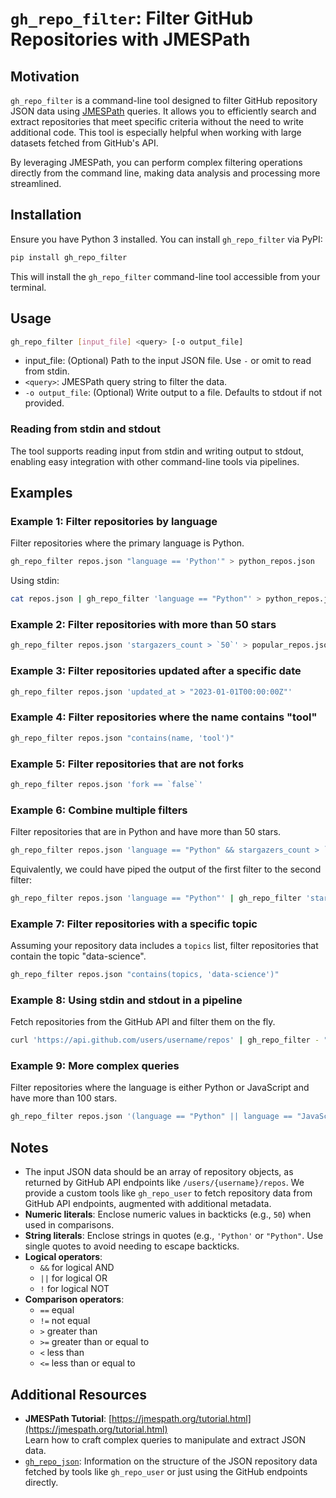 # `gh_repo_filter`: Filter GitHub Repositories with JMESPath

## Motivation

`gh_repo_filter` is a command-line tool designed to filter GitHub repository JSON data using [JMESPath](https://jmespath.org/) queries. It allows you to efficiently search and extract repositories that meet specific criteria without the need to write additional code. This tool is especially helpful when working with large datasets fetched from GitHub's API.

By leveraging JMESPath, you can perform complex filtering operations directly from the command line, making data analysis and processing more streamlined.

## Installation

Ensure you have Python 3 installed. You can install `gh_repo_filter` via PyPI:

```bash
pip install gh_repo_filter
```

This will install the `gh_repo_filter` command-line tool accessible from your terminal.

## Usage

```bash
gh_repo_filter [input_file] <query> [-o output_file]
```

- input_file: (Optional) Path to the input JSON file. Use `-` or omit to read from stdin.
- `<query>`: JMESPath query string to filter the data.
- `-o output_file`: (Optional) Write output to a file. Defaults to stdout if not provided.

### Reading from stdin and stdout

The tool supports reading input from stdin and writing output to stdout, enabling easy integration with other command-line tools via pipelines.

## Examples

### Example 1: Filter repositories by language

Filter repositories where the primary language is Python.

```bash
gh_repo_filter repos.json "language == 'Python'" > python_repos.json
```

Using stdin:

```bash
cat repos.json | gh_repo_filter 'language == "Python"' > python_repos.json
```

### Example 2: Filter repositories with more than 50 stars

```bash
gh_repo_filter repos.json 'stargazers_count > `50`' > popular_repos.json
```

### Example 3: Filter repositories updated after a specific date

```bash
gh_repo_filter repos.json 'updated_at > "2023-01-01T00:00:00Z"'
```

### Example 4: Filter repositories where the name contains "tool"

```bash
gh_repo_filter repos.json "contains(name, 'tool')"
```

### Example 5: Filter repositories that are not forks

```bash
gh_repo_filter repos.json 'fork == `false`'
```

### Example 6: Combine multiple filters

Filter repositories that are in Python and have more than 50 stars.

```bash
gh_repo_filter repos.json 'language == "Python" && stargazers_count > `50`'
```

Equivalently, we could have piped the output of the first filter to the second filter:

```bash
gh_repo_filter repos.json 'language == "Python"' | gh_repo_filter 'stargazers_count > `50`'
```

### Example 7: Filter repositories with a specific topic

Assuming your repository data includes a `topics` list, filter repositories that contain the topic "data-science".

```bash
gh_repo_filter repos.json "contains(topics, 'data-science')"
```

### Example 8: Using stdin and stdout in a pipeline

Fetch repositories from the GitHub API and filter them on the fly.

```bash
curl 'https://api.github.com/users/username/repos' | gh_repo_filter - "language == 'JavaScript'" > js_repos.json
```

### Example 9: More complex queries

Filter repositories where the language is either Python or JavaScript and have more than 100 stars.

```bash
gh_repo_filter repos.json '(language == "Python" || language == "JavaScript") && stargazers_count > `100`'
```

## Notes

- The input JSON data should be an array of repository objects, as returned by GitHub API endpoints like `/users/{username}/repos`. We
provide a custom tools like `gh_repo_user` to fetch repository data from GitHub API endpoints, augmented with additional metadata.
- **Numeric literals**: Enclose numeric values in backticks (e.g., `50`) when used in comparisons.
- **String literals**: Enclose strings in quotes (e.g., `'Python'` or `"Python"`. Use single quotes to avoid needing to escape backticks.
- **Logical operators**:
  - `&&` for logical AND
  - `||` for logical OR
  - `!` for logical NOT
- **Comparison operators**:
  - `==` equal
  - `!=` not equal
  - `>` greater than
  - `>=` greater than or equal to
  - `<` less than
  - `<=` less than or equal to

## Additional Resources

- **JMESPath Tutorial**: [https://jmespath.org/tutorial.html](https://jmespath.org/tutorial.html)  
  Learn how to craft complex queries to manipulate and extract JSON data.
- [`gh_repo_json`](./GH_REPO_JSON.md): Information on the structure of the JSON repository data fetched by tools like `gh_repo_user` or just using the GitHub endpoints directly.
  